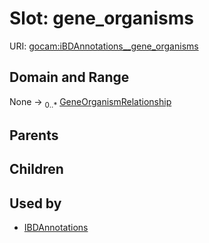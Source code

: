 
# Slot: gene_organisms




URI: [gocam:iBDAnnotations__gene_organisms](http://w3id.org/ontogpt/gocam/iBDAnnotations__gene_organisms)


## Domain and Range

None &#8594;  <sub>0..\*</sub> [GeneOrganismRelationship](GeneOrganismRelationship.md)

## Parents


## Children


## Used by

 * [IBDAnnotations](IBDAnnotations.md)
